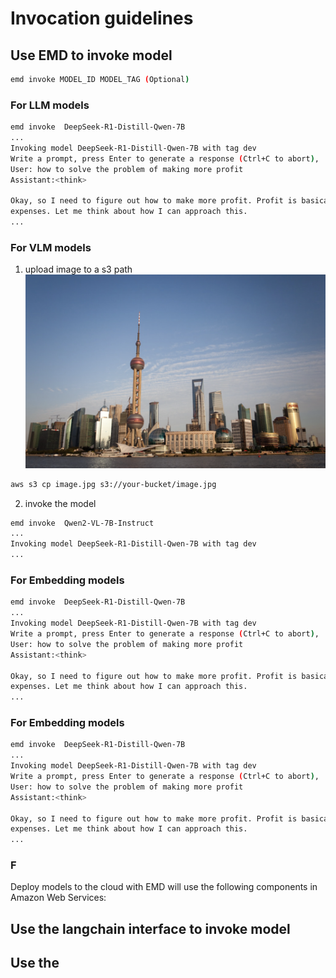 
# Invocation guidelines

## Use EMD to invoke model

```bash
emd invoke MODEL_ID MODEL_TAG (Optional) 
```

### For LLM models
```bash
emd invoke  DeepSeek-R1-Distill-Qwen-7B
...
Invoking model DeepSeek-R1-Distill-Qwen-7B with tag dev
Write a prompt, press Enter to generate a response (Ctrl+C to abort), 
User: how to solve the problem of making more profit
Assistant:<think>

Okay, so I need to figure out how to make more profit. Profit is basically the money left after subtracting costs from revenue, right? So, increasing profit means either making more money from sales or reducing the 
expenses. Let me think about how I can approach this.
...
```

### For VLM models
1. upload image to a s3 path
![alt text](../images/sample.png)
```bash
aws s3 cp image.jpg s3://your-bucket/image.jpg
```

2. invoke the model
```bash
emd invoke  Qwen2-VL-7B-Instruct
...
Invoking model DeepSeek-R1-Distill-Qwen-7B with tag dev
...
```

### For Embedding models
```bash
emd invoke  DeepSeek-R1-Distill-Qwen-7B
...
Invoking model DeepSeek-R1-Distill-Qwen-7B with tag dev
Write a prompt, press Enter to generate a response (Ctrl+C to abort), 
User: how to solve the problem of making more profit
Assistant:<think>

Okay, so I need to figure out how to make more profit. Profit is basically the money left after subtracting costs from revenue, right? So, increasing profit means either making more money from sales or reducing the 
expenses. Let me think about how I can approach this.
...
```

### For Embedding models
```bash
emd invoke  DeepSeek-R1-Distill-Qwen-7B
...
Invoking model DeepSeek-R1-Distill-Qwen-7B with tag dev
Write a prompt, press Enter to generate a response (Ctrl+C to abort), 
User: how to solve the problem of making more profit
Assistant:<think>

Okay, so I need to figure out how to make more profit. Profit is basically the money left after subtracting costs from revenue, right? So, increasing profit means either making more money from sales or reducing the 
expenses. Let me think about how I can approach this.
...
```

### F


Deploy models to the cloud with EMD will use the following components in Amazon Web Services:

## Use the langchain interface to invoke model

## Use the 